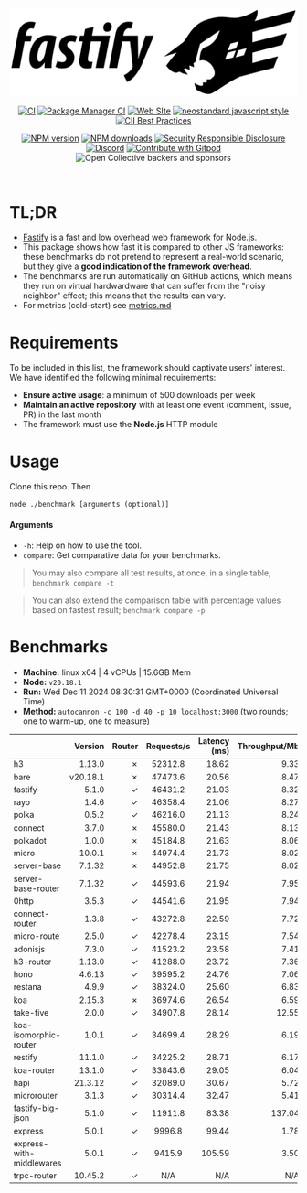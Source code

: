 <div align="center"> <a href="https://fastify.dev/">
    <img
      src="https://github.com/fastify/graphics/raw/HEAD/fastify-landscape-outlined.svg"
      width="650"
      height="auto"
    />
  </a>
</div>

<div align="center">

[![CI](https://github.com/fastify/fastify/actions/workflows/ci.yml/badge.svg?branch=master)](https://github.com/fastify/fastify/actions/workflows/ci.yml)
[![Package Manager
CI](https://github.com/fastify/fastify/workflows/package-manager-ci/badge.svg?branch=master)](https://github.com/fastify/fastify/actions/workflows/package-manager-ci.yml)
[![Web
SIte](https://github.com/fastify/fastify/workflows/website/badge.svg?branch=master)](https://github.com/fastify/fastify/actions/workflows/website.yml)
[![neostandard javascript style](https://img.shields.io/badge/code_style-neostandard-brightgreen?style=flat)](https://github.com/neostandard/neostandard)
[![CII Best Practices](https://bestpractices.coreinfrastructure.org/projects/7585/badge)](https://bestpractices.coreinfrastructure.org/projects/7585)

</div>

<div align="center">

[![NPM
version](https://img.shields.io/npm/v/fastify.svg?style=flat)](https://www.npmjs.com/package/fastify)
[![NPM
downloads](https://img.shields.io/npm/dm/fastify.svg?style=flat)](https://www.npmjs.com/package/fastify)
[![Security Responsible
Disclosure](https://img.shields.io/badge/Security-Responsible%20Disclosure-yellow.svg)](https://github.com/fastify/fastify/blob/main/SECURITY.md)
[![Discord](https://img.shields.io/discord/725613461949906985)](https://discord.gg/fastify)
[![Contribute with Gitpod](https://img.shields.io/badge/Contribute%20with-Gitpod-908a85?logo=gitpod&color=blue)](https://gitpod.io/#https://github.com/fastify/fastify)
![Open Collective backers and sponsors](https://img.shields.io/opencollective/all/fastify)

</div>

<br />

# TL;DR

* [Fastify](https://github.com/fastify/fastify) is a fast and low overhead web framework for Node.js.
* This package shows how fast it is compared to other JS frameworks: these benchmarks do not pretend to represent a real-world scenario, but they give a **good indication of the framework overhead**.
* The benchmarks are run automatically on GitHub actions, which means they run on virtual hardwardware that can suffer from the "noisy neighbor" effect; this means that the results can vary.
* For metrics (cold-start) see [metrics.md](./METRICS.md)

# Requirements

To be included in this list, the framework should captivate users' interest. We have identified the following minimal requirements:
- **Ensure active usage**: a minimum of 500 downloads per week
- **Maintain an active repository** with at least one event (comment, issue, PR) in the last month
- The framework must use the **Node.js** HTTP module

# Usage

Clone this repo. Then

```
node ./benchmark [arguments (optional)]
```

#### Arguments

* `-h`: Help on how to use the tool.
* `compare`: Get comparative data for your benchmarks.

> You may also compare all test results, at once, in a single table; `benchmark compare -t`

> You can also extend the comparison table with percentage values based on fastest result; `benchmark compare -p`
# Benchmarks

* __Machine:__ linux x64 | 4 vCPUs | 15.6GB Mem
* __Node:__ `v20.18.1`
* __Run:__ Wed Dec 11 2024 08:30:31 GMT+0000 (Coordinated Universal Time)
* __Method:__ `autocannon -c 100 -d 40 -p 10 localhost:3000` (two rounds; one to warm-up, one to measure)

|                          | Version  | Router | Requests/s | Latency (ms) | Throughput/Mb |
| :--                      | --:      | --:    | :-:        | --:          | --:           |
| h3                       | 1.13.0   | ✗      | 52312.8    | 18.62        | 9.33          |
| bare                     | v20.18.1 | ✗      | 47473.6    | 20.56        | 8.47          |
| fastify                  | 5.1.0    | ✓      | 46431.2    | 21.03        | 8.32          |
| rayo                     | 1.4.6    | ✓      | 46358.4    | 21.06        | 8.27          |
| polka                    | 0.5.2    | ✓      | 46216.0    | 21.13        | 8.24          |
| connect                  | 3.7.0    | ✗      | 45580.0    | 21.43        | 8.13          |
| polkadot                 | 1.0.0    | ✗      | 45184.8    | 21.63        | 8.06          |
| micro                    | 10.0.1   | ✗      | 44974.4    | 21.73        | 8.02          |
| server-base              | 7.1.32   | ✗      | 44952.8    | 21.75        | 8.02          |
| server-base-router       | 7.1.32   | ✓      | 44593.6    | 21.94        | 7.95          |
| 0http                    | 3.5.3    | ✓      | 44541.6    | 21.95        | 7.94          |
| connect-router           | 1.3.8    | ✓      | 43272.8    | 22.59        | 7.72          |
| micro-route              | 2.5.0    | ✓      | 42278.4    | 23.15        | 7.54          |
| adonisjs                 | 7.3.0    | ✓      | 41523.2    | 23.58        | 7.41          |
| h3-router                | 1.13.0   | ✓      | 41288.0    | 23.72        | 7.36          |
| hono                     | 4.6.13   | ✓      | 39595.2    | 24.76        | 7.06          |
| restana                  | 4.9.9    | ✓      | 38324.0    | 25.60        | 6.83          |
| koa                      | 2.15.3   | ✗      | 36974.6    | 26.54        | 6.59          |
| take-five                | 2.0.0    | ✓      | 34907.8    | 28.14        | 12.55         |
| koa-isomorphic-router    | 1.0.1    | ✓      | 34699.4    | 28.29        | 6.19          |
| restify                  | 11.1.0   | ✓      | 34225.2    | 28.71        | 6.17          |
| koa-router               | 13.1.0   | ✓      | 33843.6    | 29.05        | 6.04          |
| hapi                     | 21.3.12  | ✓      | 32089.0    | 30.67        | 5.72          |
| microrouter              | 3.1.3    | ✓      | 30314.4    | 32.47        | 5.41          |
| fastify-big-json         | 5.1.0    | ✓      | 11911.8    | 83.38        | 137.04        |
| express                  | 5.0.1    | ✓      | 9996.8     | 99.44        | 1.78          |
| express-with-middlewares | 5.0.1    | ✓      | 9415.9     | 105.59       | 3.50          |
| trpc-router              | 10.45.2  | ✓      | N/A        | N/A          | N/A           |
